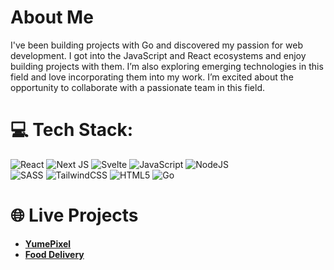 # About Me
I've been building projects with Go and discovered my passion for web development. I got into the JavaScript and React ecosystems and enjoy building projects with them. I’m also exploring emerging technologies in this field and love incorporating them into my work. I’m excited about the opportunity to collaborate with a passionate team in this field.

# 💻 Tech Stack:
![React](https://img.shields.io/badge/react-%2320232a.svg?style=for-the-badge&logo=react&logoColor=%2361DAFB) 
![Next JS](https://img.shields.io/badge/Next-black?style=for-the-badge&logo=next.js&logoColor=white)
![Svelte](https://img.shields.io/badge/svelte-%23f1413d.svg?style=for-the-badge&logo=svelte&logoColor=white) 
![JavaScript](https://img.shields.io/badge/javascript-%23323330.svg?style=for-the-badge&logo=javascript&logoColor=%23F7DF1E) 
![NodeJS](https://img.shields.io/badge/node.js-6DA55F?style=for-the-badge&logo=node.js&logoColor=white) 
<br/>
![SASS](https://img.shields.io/badge/SASS-hotpink.svg?style=for-the-badge&logo=SASS&logoColor=white)
![TailwindCSS](https://img.shields.io/badge/tailwindcss-%2338B2AC.svg?style=for-the-badge&logo=tailwind-css&logoColor=white) 
![HTML5](https://img.shields.io/badge/html5-%23E34F26.svg?style=for-the-badge&logo=html5&logoColor=white) 
![Go](https://img.shields.io/badge/go-%2300ADD8.svg?style=for-the-badge&logo=go&logoColor=white)


# 🌐 Live Projects
- [**YumePixel**](https://yumepixel.vercel.app/)
- [**Food Delivery**](https://food-delivery-site-nextjs.vercel.app/)






